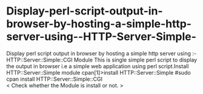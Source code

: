 # Display-perl-script-output-in-browser-by-hosting-a-simple-http-server-using--HTTP-Server-Simple-
Display perl script output in browser by hosting a simple http server using :-HTTP::Server::Simple::CGI Module This is single simple perl script to display the output in browser i.e a simple web application using perl script.Install   HTTP::Server::Simple module  cpan[1]>install HTTP::Server::Simple          #sudo cpan install HTTP::Server::Simple::CGI  
<  Check whether the Module is install or not. >
